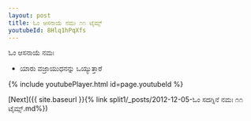 ```yaml
---
layout: post
title: ಓಂ ಆಸನಾಯೆ ನಮಃ ೧೧ ಟೈಮ್ಸ್
youtubeId: 8Hlq1hPqXfs
---
```

 
 
 ಓಂ ಆಸನಾಯೆ ನಮಃ  
 
 -  ಯಾರು ವಜ್ರಾಯುಧನನ್ನು ಒಯ್ಯುತ್ತಾರೆ 
 
  
 
  
 
 
 
 
 
 


{% include youtubePlayer.html id=page.youtubeId %}
 
[Next]({{ site.baseurl }}{% link  split1/_posts/2012-12-05-ಓಂ ಸದಗ್ನಿನೆ ನಮಃ ೧೧ ಟೈಮ್ಸ್.md%})
 
